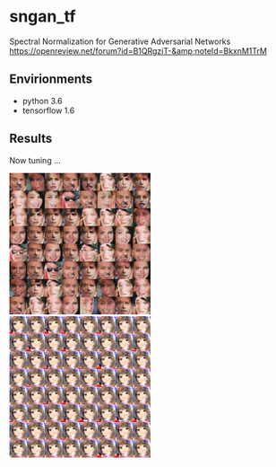 # sngan_tf
Spectral Normalization for Generative Adversarial Networks 
https://openreview.net/forum?id=B1QRgziT-&amp;noteId=BkxnM1TrM

## Envirionments
* python 3.6
* tensorflow 1.6

## Results
Now tuning ...

<img src="/assets/celeba.png" width="50%">
<img src="/assets/imas.png" width="50%">
